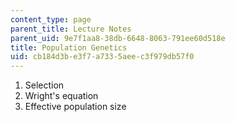 ```yaml
---
content_type: page
parent_title: Lecture Notes
parent_uid: 9e7f1aa8-38db-6648-8063-791ee60d518e
title: Population Genetics
uid: cb184d3b-e3f7-a733-5aee-c3f979db57f0
---
```


1.  Selection
2.  Wright's equation
3.  Effective population size